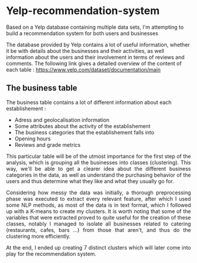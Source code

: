 # Yelp-recommendation-system

Based on a Yelp database containing multiple data sets, I'm attempting to build a recommendation system for both users and businesses

The database provided by Yelp contains a lot of useful information, whether it be with details about the businesses and their activities, as well information about the users and their involvement in terms of reviews and comments. The following link gives a detailed overview of the content of each table : https://www.yelp.com/dataset/documentation/main

## The business table

The business table contains a lot of different information about each establishement :
  - Adress and geolocalisation information
  - Some attributes about the activity of the establishement
  - The business categories that the establishement falls into
  - Opening hours
  - Reviews and grade metrics

<p align="justify">This particular table will be of the utmost importance for the first step of the analysis, which is grouping all the businesses into classes (clustering). This way, we'll be able to get a clearer idea about the different business categories in the data, as well as understand the purchasing behavior of the users and thus determine what they like and what they usually go for.</p>
  
<p align="justify">Considering how messy the data was initially, a thorough preprocessing phase was executed to extract every relevant feature, after which I used some NLP methods, as most of the data is in text format, which I followed up with a K-means to create my clusters. It is worth noting that some of the variables that were extracted proved to quite useful for the creation of these classes, notably I managed to isolate all businesses related to catering (restaurants, cafes, bars ...) from those that aren't, and thus do the clustering more efficiently.</p>
  
<p align="justify">At the end, I ended up creating 7 distinct clusters which will later come into play for the recommendation system.</p>
